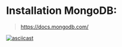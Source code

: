# Installation MongoDB:

> https://docs.mongodb.com/

[![asciicast](https://asciinema.org/a/459033.svg)](https://asciinema.org/a/459033)
